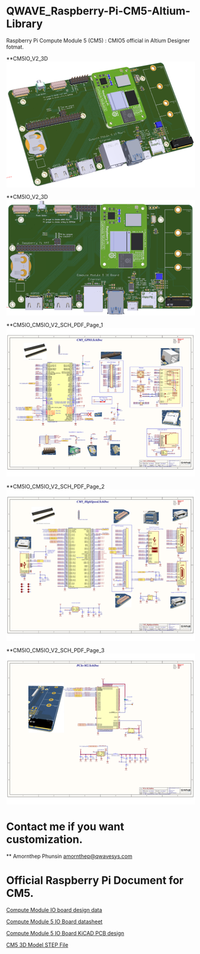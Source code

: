 # QWAVE_Raspberry-Pi-CM5-Altium-Library
Raspberry Pi Compute Module 5 (CM5) : CMIO5 official in Altium Designer fotmat.

**CM5IO_V2_3D
![Device](/CM5IO_V2_3D_1.png?raw=true)

**CM5IO_V2_3D
![Device](/CM5IO_V2_3D_2.png?raw=true)

**CM5IO_CM5IO_V2_SCH_PDF_Page_1
![Device](/CM5IO_V2_SCH_PDF_Page_1.jpg?raw=true)

**CM5IO_CM5IO_V2_SCH_PDF_Page_2
![Device](/CM5IO_V2_SCH_PDF_Page_2.jpg?raw=true)

**CM5IO_CM5IO_V2_SCH_PDF_Page_3
![Device](/CM5IO_V2_SCH_PDF_Page_3.jpg?raw=true)

# Contact me if you want customization.
** Amornthep Phunsin amornthep@qwavesys.com

# Official Raspberry Pi Document for CM5.

[Compute Module IO board design data](https://datasheets.raspberrypi.com/cm5/cm5io-product-brief.pdf)

[Compute Module 5 IO Board datasheet](https://datasheets.raspberrypi.com/cm5/cm5io-datasheet.pdf)

[Compute Module 5 IO Board KiCAD PCB design](https://pip.raspberrypi.com/categories/1098-design-files/documents/RP-007514-DD/rpi-cm5io-Kicad.zip)

[CM5 3D Model STEP File](https://pip.raspberrypi.com/categories/1096-design-files/documents/RP-007222-DD/rpi-cm5-3D_STEP.zip)